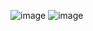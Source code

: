 ![image](https://github.com/beatrizveloso/flip-uno/assets/156534028/fa3d92e6-b413-470e-babe-b31d325b29b6)
![image](https://github.com/beatrizveloso/flip-uno/assets/156534028/bcb1f13b-a65d-4b1e-8fb1-66d11ac6eca2)

